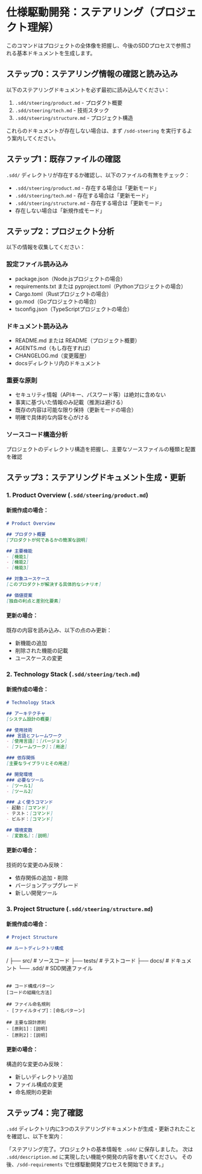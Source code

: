 # 仕様駆動開発：ステアリング（プロジェクト理解）

このコマンドはプロジェクトの全体像を把握し、今後のSDDプロセスで参照される基本ドキュメントを生成します。

## ステップ0：ステアリング情報の確認と読み込み
以下のステアリングドキュメントを必ず最初に読み込んでください：
1. `.sdd/steering/product.md` - プロダクト概要
2. `.sdd/steering/tech.md` - 技術スタック
3. `.sdd/steering/structure.md` - プロジェクト構造

これらのドキュメントが存在しない場合は、まず `/sdd-steering` を実行するよう案内してください。

## ステップ1：既存ファイルの確認
`.sdd/` ディレクトリが存在するか確認し、以下のファイルの有無をチェック：
- `.sdd/steering/product.md` - 存在する場合は「更新モード」
- `.sdd/steering/tech.md` - 存在する場合は「更新モード」
- `.sdd/steering/structure.md` - 存在する場合は「更新モード」
- 存在しない場合は「新規作成モード」

## ステップ2：プロジェクト分析
以下の情報を収集してください：

### 設定ファイル読み込み
- package.json（Node.jsプロジェクトの場合）
- requirements.txt または pyproject.toml（Pythonプロジェクトの場合）
- Cargo.toml（Rustプロジェクトの場合）
- go.mod（Goプロジェクトの場合）
- tsconfig.json（TypeScriptプロジェクトの場合）

### ドキュメント読み込み
- README.md または README（プロジェクト概要）
- AGENTS.md（もし存在すれば）
- CHANGELOG.md（変更履歴）
- docsディレクトリ内のドキュメント

### 重要な原則
- セキュリティ情報（APIキー、パスワード等）は絶対に含めない
- 事実に基づいた情報のみ記載（推測は避ける）
- 既存の内容は可能な限り保持（更新モードの場合）
- 明確で具体的な内容を心がける

### ソースコード構造分析
プロジェクトのディレクトリ構造を把握し、主要なソースファイルの種類と配置を確認

## ステップ3：ステアリングドキュメント生成・更新

### 1. Product Overview (`.sdd/steering/product.md`)

#### 新規作成の場合：
```markdown
# Product Overview

## プロダクト概要
[プロダクトが何であるかの簡潔な説明]

## 主要機能
- [機能1]
- [機能2]
- [機能3]

## 対象ユースケース
[このプロダクトが解決する具体的なシナリオ]

## 価値提案
[独自の利点と差別化要素]
```

#### 更新の場合：
既存の内容を読み込み、以下の点のみ更新：
- 新機能の追加
- 削除された機能の記載
- ユースケースの変更

### 2. Technology Stack (`.sdd/steering/tech.md`)

#### 新規作成の場合：
```markdown
# Technology Stack

## アーキテクチャ
[システム設計の概要]

## 使用技術
### 言語とフレームワーク
- [使用言語]：[バージョン]
- [フレームワーク]：[用途]

### 依存関係
[主要なライブラリとその用途]

## 開発環境
### 必要なツール
- [ツール1]
- [ツール2]

### よく使うコマンド
- 起動：[コマンド]
- テスト：[コマンド]
- ビルド：[コマンド]

## 環境変数
- [変数名]：[説明]
```

#### 更新の場合：
技術的な変更のみ反映：
- 依存関係の追加・削除
- バージョンアップグレード
- 新しい開発ツール

### 3. Project Structure (`.sdd/steering/structure.md`)

#### 新規作成の場合：
```markdown
# Project Structure

## ルートディレクトリ構成
```
/
├── src/          # ソースコード
├── tests/        # テストコード
├── docs/         # ドキュメント
└── .sdd/         # SDD関連ファイル
```

## コード構成パターン
[コードの組織化方法]

## ファイル命名規則
- [ファイルタイプ]：[命名パターン]

## 主要な設計原則
- [原則1]：[説明]
- [原則2]：[説明]
```

#### 更新の場合：
構造的な変更のみ反映：
- 新しいディレクトリ追加
- ファイル構成の変更
- 命名規則の更新


## ステップ4：完了確認
`.sdd` ディレクトリ内に3つのステアリングドキュメントが生成・更新されたことを確認し、以下を案内：

「ステアリング完了。プロジェクトの基本情報を `.sdd/` に保存しました。
次は `.sdd/description.md` に実現したい機能や開発の内容を書いてください。
その後、`/sdd-requirements` で仕様駆動開発プロセスを開始できます。」
